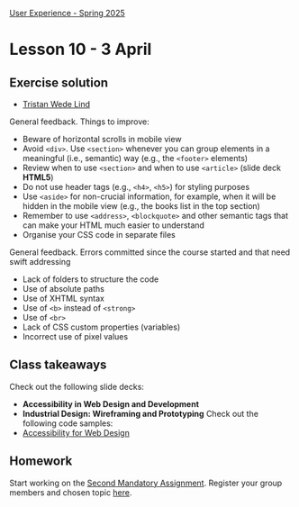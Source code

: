 [User Experience - Spring 2025](https://github.com/arturomorarioja-kea/WD_UX_F25/blob/main/README.md)

# Lesson 10 - 3 April

[--> Food Repo. clamp()]: #
[--> Food Repo. Meal 52824 has a non-available video]: #
[--> Food Repo. Video thumbnail: https://img.youtube.com/vi/GsB8ZI5vREA/mqdefault.jpg]: #
[--> Show code samples Append strategies 1 & 2, Document fragment, Basic fetch]: #
[--> Show code samples CSS3 Background(https://codepen.io/arturomorarioja/pen/xxQqRgY)]: #

[--> Food Repo:]: #
[  --> Check out where is sessionStorage token loaded]: #

## Exercise solution
- [Tristan Wede Lind](https://github.com/arturomorarioja/kea_css_tristan_solution/)

General feedback. Things to improve:
- Beware of horizontal scrolls in mobile view
- Avoid `<div>`. Use `<section>` whenever you can group elements in a meaningful (i.e., semantic) way (e.g., the `<footer>` elements)
- Review when to use `<section>` and when to use `<article>` (slide deck **HTML5**)
- Do not use header tags (e.g., `<h4>`, `<h5>`) for styling purposes
- Use `<aside>` for non-crucial information, for example, when it will be hidden in the mobile view (e.g., the books list in the top section)
- Remember to use `<address>`, `<blockquote>` and other semantic tags that can make your HTML much easier to understand
- Organise your CSS code in separate files

General feedback. Errors committed since the course started and that need swift addressing
- Lack of folders to structure the code
- Use of absolute paths
- Use of XHTML syntax
- Use of `<b>` instead of `<strong>`
- Use of `<br>`
- Lack of CSS custom properties (variables)
- Incorrect use of pixel values

## Class takeaways
Check out the following slide decks:
- **Accessibility in Web Design and Development**
- **Industrial Design: Wireframing and Prototyping**
Check out the following code samples:
- [Accessibility for Web Design](https://github.com/arturomorarioja/accessibility_web_design)

[-->  - Append strategies(https://github.com/arturomorarioja/js_append_strategies)]: #
[-->  - Append strategies 2(https://github.com/arturomorarioja/js_append_strategies_v2)]: #
[-->  - Document fragment(https://codepen.io/arturomorarioja/pen/QwLaVMj)]: #
[-->  - Basic fetch(https://github.com/arturomorarioja/js_basic_fetch)]: #
[  - API consumption(https://github.com/arturomorarioja/kea_js_api_consumption)]: #

## Homework
Start working on the [Second Mandatory Assignment](https://kea-fronter.itslearning.com/LearningToolElement/ViewLearningToolElement.aspx?LearningToolElementId=1344539). Register your group members and chosen topic [here](https://studkea.sharepoint.com/:x:/s/TeamWEB-F25-UserExperience/EeIZf9mYctpMqd9UPBZqGWcBjSzXOjMvNmh7bdR0AvnB9w?e=Fico4T).

[--> <hgroup>, ibm access evaluation plugin]: #

